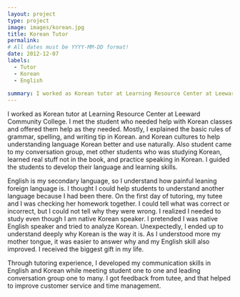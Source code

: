 ```yaml
---
layout: project
type: project
image: images/korean.jpg
title: Korean Tutor
permalink: 
# All dates must be YYYY-MM-DD format!
date: 2012-12-07
labels:
  - Tutor
  - Korean
  - English
  
summary: I worked as Korean tutor at Learning Resource Center at Leeward Community College.
---
```



I worked as Korean tutor at Learning Resource Center at Leeward Community College. I met the student who needed help with Korean classes and offered them help as they needed. Mostly, I explained the basic rules of grammar, spelling, and writing tip in Korean. and Korean cultures to help understanding language Korean better and use naturally. Also student came to my conversation group, met other students who was studying Korean, learned real stuff not in the book, and practice speaking in Korean. I guided the students to develop their language and learning skills. 


English is my secondary language, so I understand how painful leaning foreign language is. I thought I could help students to understand another language because I had been there. On the first day of tutoring, my tutee and I was checking her homework together. I could tell what was correct or incorrect, but I could not tell why they were wrong. I realized I needed to study even though I am native Korean speaker. I pretended I was native English speaker and tried to analyze Korean. Unexpectedly, I ended up to understand deeply why Korean is the way it is. As I understood more my mother tongue, it was easier to answer why and my English skill also improved. I received the biggest gift in my life.


Through tutoring experience, I developed my communication skills in English and Korean while meeting student one to one and leading conversation group one to many.  I got feedback from tutee, and that helped to improve customer service and time management. 


